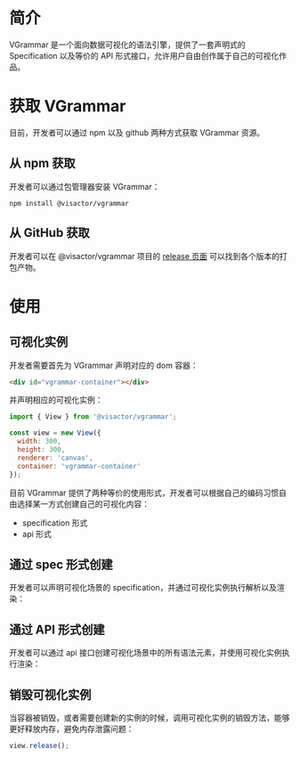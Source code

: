 # 简介

VGrammar 是一个面向数据可视化的语法引擎，提供了一套声明式的 Specification 以及等价的 API 形式接口，允许用户自由创作属于自己的可视化作品。

# 获取 VGrammar

目前，开发者可以通过 npm 以及 github 两种方式获取 VGrammar 资源。

## 从 npm 获取

开发者可以通过包管理器安装 VGrammar：

```shell
npm install @visactor/vgrammar
```

## 从 GitHub 获取

开发者可以在 @visactor/vgrammar 项目的 [release 页面](https://github.com/VisActor/VGrammar/releases) 可以找到各个版本的打包产物。

# 使用

## 可视化实例

开发者需要首先为 VGrammar 声明对应的 dom 容器：

```html
<div id="vgrammar-container"></div>
```

并声明相应的可视化实例：

```js
import { View } from '@visactor/vgrammar';

const view = new View({
  width: 300,
  height: 300,
  renderer: 'canvas',
  container: 'vgrammar-container'
});
```

目前 VGrammar 提供了两种等价的使用形式，开发者可以根据自己的编码习惯自由选择某一方式创建自己的可视化内容：

- specification 形式
- api 形式

## 通过 spec 形式创建

开发者可以声明可视化场景的 specification，并通过可视化实例执行解析以及渲染：

<div class="examples-ref-container" id="examples-ref-rect" data-path="basic-mark-rect/basic-rect">
</div>

## 通过 API 形式创建

开发者可以通过 api 接口创建可视化场景中的所有语法元素，并使用可视化实例执行渲染：

<div class="examples-ref-container" id="examples-ref-rect-api" data-path="basic-mark-rect/api-rect">
</div>

## 销毁可视化实例

当容器被销毁，或者需要创建新的实例的时候，调用可视化实例的销毁方法，能够更好释放内存，避免内存泄露问题：

```js
view.release();
```
